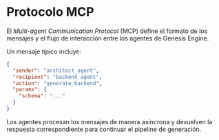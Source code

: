 # Protocolo MCP

El *Multi-agent Communication Protocol* (MCP) define el formato de los mensajes y el flujo de interacción entre los agentes de Genesis Engine.

Un mensaje típico incluye:

```json
{
  "sender": "architect_agent",
  "recipient": "backend_agent",
  "action": "generate_backend",
  "params": {
    "schema": "..."
  }
}
```

Los agentes procesan los mensajes de manera asíncrona y devuelven la respuesta correspondiente para continuar el pipeline de generación.
